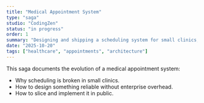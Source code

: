 ```yaml
---
title: "Medical Appointment System"
type: "saga"
studio: "CodingZen"
status: "in progress"
order: 1
summary: "Designing and shipping a scheduling system for small clinics, from first pain point to working software."
date: "2025-10-20"
tags: ["healthcare", "appointments", "architecture"]
---
```


This saga documents the evolution of a medical appointment system:
- Why scheduling is broken in small clinics.
- How to design something reliable without enterprise overhead.
- How to slice and implement it in public.
